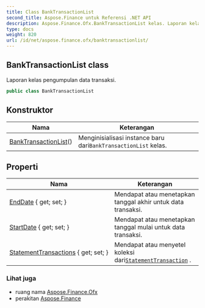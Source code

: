 ```yaml
---
title: Class BankTransactionList
second_title: Aspose.Finance untuk Referensi .NET API
description: Aspose.Finance.Ofx.BankTransactionList kelas. Laporan kelas pengumpulan data transaksi.
type: docs
weight: 820
url: /id/net/aspose.finance.ofx/banktransactionlist/
---
```

## BankTransactionList class

Laporan kelas pengumpulan data transaksi.

```csharp
public class BankTransactionList
```

## Konstruktor

| Nama | Keterangan |
| --- | --- |
| [BankTransactionList](banktransactionlist/)() | Menginisialisasi instance baru dari`BankTransactionList` kelas. |

## Properti

| Nama | Keterangan |
| --- | --- |
| [EndDate](../../aspose.finance.ofx/banktransactionlist/enddate/) { get; set; } | Mendapat atau menetapkan tanggal akhir untuk data transaksi. |
| [StartDate](../../aspose.finance.ofx/banktransactionlist/startdate/) { get; set; } | Mendapat atau menetapkan tanggal mulai untuk data transaksi. |
| [StatementTransactions](../../aspose.finance.ofx/banktransactionlist/statementtransactions/) { get; set; } | Mendapat atau menyetel koleksi dari[`StatementTransaction`](../statementtransaction/) . |

### Lihat juga

* ruang nama [Aspose.Finance.Ofx](../../aspose.finance.ofx/)
* perakitan [Aspose.Finance](../../)


